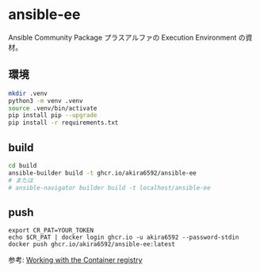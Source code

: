 # ansible-ee

Ansible Community Package プラスアルファの Execution Environment の資材。

## 環境

```sh
mkdir .venv
python3 -m venv .venv
source .venv/bin/activate
pip install pip --upgrade
pip install -r requirements.txt 
```

## build

```sh
cd build
ansible-builder build -t ghcr.io/akira6592/ansible-ee
# または
# ansible-navigator builder build -t localhost/ansible-ee
```

## push

```
export CR_PAT=YOUR_TOKEN
echo $CR_PAT | docker login ghcr.io -u akira6592 --password-stdin
docker push ghcr.io/akira6592/ansible-ee:latest
```

参考:
[Working with the Container registry](https://docs.github.com/en/packages/working-with-a-github-packages-registry/working-with-the-container-registry)
